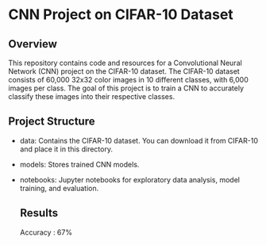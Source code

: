 # CNN Project on CIFAR-10 Dataset
## Overview
This repository contains code and resources for a Convolutional Neural Network (CNN) project on the CIFAR-10 dataset. The CIFAR-10 dataset consists of 60,000 32x32 color images in 10 different classes, with 6,000 images per class. The goal of this project is to train a CNN to accurately classify these images into their respective classes.

## Project Structure
 - data: Contains the CIFAR-10 dataset. You can download it from CIFAR-10 and place it in this directory.
- models: Stores trained CNN models.
- notebooks: Jupyter notebooks for exploratory data analysis, model training, and evaluation.

  ## Results
  Accuracy : 67%
